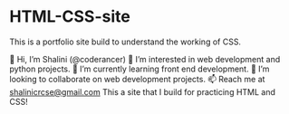 # HTML-CSS-site

This is a portfolio site build to understand the working of CSS.


👋 Hi, I’m Shalini (@coderancer)
👀 I’m interested in web development and python projects.
🌱 I’m currently learning front end development.
💞️ I’m looking to collaborate on web development projects.
📫 Reach me at shalinicrcse@gmail.com
This a site that I build for practicing HTML and CSS!

